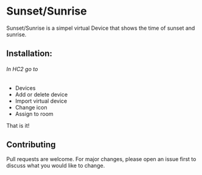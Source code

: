 # Sunset/Sunrise

Sunset/Sunrise is a simpel virtual Device that shows the time of sunset and sunrise.

## Installation:

###### In HC2 go to
- Devices
- Add or delete device
- Import virtual device
- Change icon
- Assign to room

That is it!

## Contributing
Pull requests are welcome. For major changes, please open an issue first to discuss what you would like to change.

